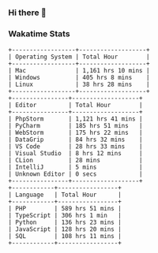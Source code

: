 ### Hi there 👋

<!--
**claserre9/claserre9** is a ✨ _special_ ✨ repository because its `README.md` (this file) appears on your GitHub profile.

Here are some ideas to get you started:

- 🔭 I’m currently working on ...
- 🌱 I’m currently learning ...
- 👯 I’m looking to collaborate on ...
- 🤔 I’m looking for help with ...
- 💬 Ask me about ...
- 📫 How to reach me: ...
- 😄 Pronouns: ...
- ⚡ Fun fact: ...
-->

[//]: # (wakatime-stats)

[//]: # (wakatime-stats)
### Wakatime Stats
```
+------------------+-------------------+
| Operating System | Total Hour        |
+------------------+-------------------+
| Mac              | 1,161 hrs 10 mins |
| Windows          | 405 hrs 8 mins    |
| Linux            | 38 hrs 28 mins    |
+------------------+-------------------+
+----------------+-------------------+
| Editor         | Total Hour        |
+----------------+-------------------+
| PhpStorm       | 1,121 hrs 41 mins |
| PyCharm        | 185 hrs 51 mins   |
| WebStorm       | 175 hrs 22 mins   |
| DataGrip       | 84 hrs 32 mins    |
| VS Code        | 28 hrs 33 mins    |
| Visual Studio  | 8 hrs 12 mins     |
| CLion          | 28 mins           |
| IntelliJ       | 5 mins            |
| Unknown Editor | 0 secs            |
+----------------+-------------------+
+------------+-----------------+
| Language   | Total Hour      |
+------------+-----------------+
| PHP        | 589 hrs 51 mins |
| TypeScript | 306 hrs 1 min   |
| Python     | 136 hrs 23 mins |
| JavaScript | 128 hrs 20 mins |
| SQL        | 108 hrs 11 mins |
+------------+-----------------+
```



